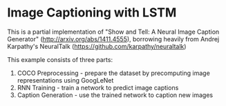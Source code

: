 # Image Captioning with LSTM

This is a partial implementation of "Show and Tell: A Neural Image Caption Generator" (http://arxiv.org/abs/1411.4555), borrowing heavily from Andrej Karpathy's NeuralTalk (https://github.com/karpathy/neuraltalk)

This example consists of three parts:
1. COCO Preprocessing - prepare the dataset by precomputing image representations using GoogLeNet
2. RNN Training - train a network to predict image captions
3. Caption Generation - use the trained network to caption new images